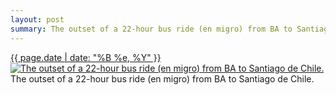 ```yaml
---
layout: post
summary: The outset of a 22-hour bus ride (en migro) from BA to Santiago de Chile.
---
```


<p>
  <time><a href="/95">{{ page.date | date: "%B %e, %Y" }}</a></time>
  <a href="/95"><img src="{{ site.assets_url }}/95-640.jpg" srcset="{{ site.assets_url }}/95-1280.jpg 1280w, {{ site.assets_url }}/95-960.jpg 960w, {{ site.assets_url }}/95-640.jpg 640w, {{ site.assets_url }}/95-320.jpg 320w" sizes="(min-width: 700px) 50vw, calc(100vw - 2rem)" alt="The outset of a 22-hour bus ride (en migro) from BA to Santiago de Chile." /></a>
  <span>The outset of a 22-hour bus ride (en migro) from BA to Santiago de Chile.</span>
</p>
